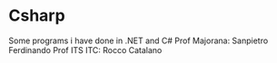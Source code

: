 # Csharp
Some programs i have done in .NET
and C#
Prof Majorana: Sanpietro Ferdinando
Prof ITS ITC: Rocco Catalano
